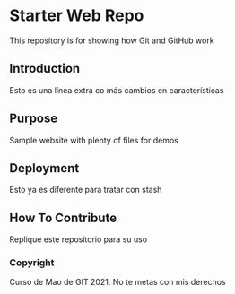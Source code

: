 # Starter Web Repo

This repository is for showing how Git and GitHub work

## Introduction

Esto es una línea extra co más cambios en características

## Purpose

Sample website with plenty of files for demos

## Deployment

Esto ya es diferente para tratar con stash

## How To Contribute

Replique este repositorio para su uso

### Copyright

Curso de Mao de GIT 2021. No te metas con mis derechos